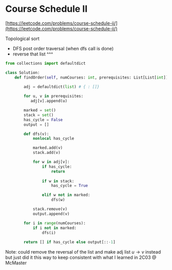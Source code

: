 # Course Schedule II

[https://leetcode.com/problems/course-schedule-ii/](https://leetcode.com/problems/course-schedule-ii/)

Topological sort

- DFS post order traversal (when dfs call is done)
- reverse that list ^^^

```python
from collections import defaultdict

class Solution:
    def findOrder(self, numCourses: int, prerequisites: List[List[int]]) -> List[int]:
        
        adj = defaultdict(list) # { : []}

        for u, v in prerequisites:
           adj[v].append(u)

        marked = set()
        stack = set()
        has_cycle = False
        output = []

        def dfs(v):
            nonlocal has_cycle

            marked.add(v)
            stack.add(v)

            for w in adj[v]:
                if has_cycle:
                    return
                
                if w in stack:
                    has_cycle = True

                elif w not in marked:
                    dfs(w)

            stack.remove(v)
            output.append(v)

        for i in range(numCourses):
            if i not in marked:
                dfs(i)
        
        return [] if has_cycle else output[::-1]
```

Note: could remove the reversal of the list and make adj list $u\to v$ instead but just did it this way to keep consistent with what I learned in 2C03 @ McMaster
